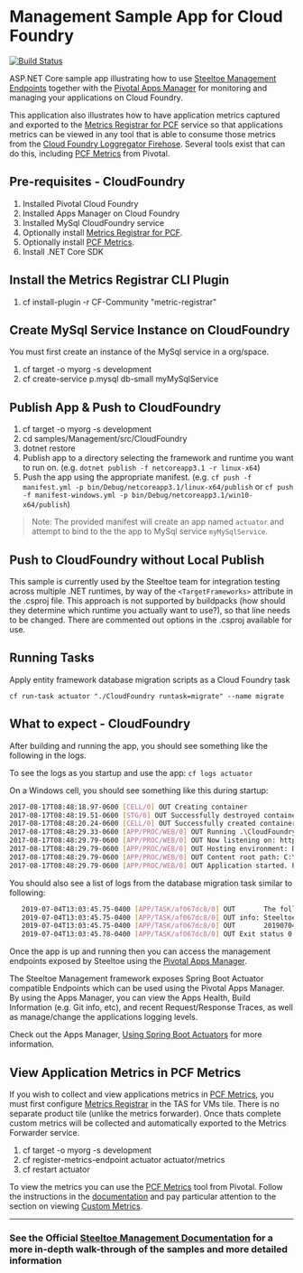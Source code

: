 ﻿# Management Sample App for Cloud Foundry

[![Build Status](https://dev.azure.com/SteeltoeOSS/Steeltoe/_apis/build/status/Samples/SteeltoeOSS.Samples%20%5BManagement_CloudFoundry%5D?branchName=2.x)](https://dev.azure.com/SteeltoeOSS/Steeltoe/_build/latest?definitionId=23&branchName=main)

ASP.NET Core sample app illustrating how to use [Steeltoe Management Endpoints](https://docs.steeltoe.io/api/v3/management/) together with the [Pivotal Apps Manager](https://docs.pivotal.io/application-service/console/index.html) for monitoring and managing your applications on Cloud Foundry.  

This application also illustrates how to have application metrics captured and exported to the [Metrics Registrar for PCF](https://docs.pivotal.io/platform/application-service/2-9/metric-registrar/index.html) service so that applications metrics can be viewed in any tool that is able to consume those metrics from the [Cloud Foundry Loggregator Firehose](https://docs.pivotal.io/pivotalcf/2-1/loggregator/architecture.html#firehose).  Several tools exist that can do this, including [PCF Metrics](https://docs.pivotal.io/app-metrics/1-6/using.html) from Pivotal.

## Pre-requisites - CloudFoundry

1. Installed Pivotal Cloud Foundry
2. Installed Apps Manager on Cloud Foundry
3. Installed MySql CloudFoundry service
4. Optionally install [Metrics Registrar for PCF](https://docs.pivotal.io/platform/application-service/2-9/metric-registrar/index.html).
5. Optionally install [PCF Metrics](https://network.pivotal.io/products/apm).
6. Install .NET Core SDK

## Install the Metrics Registrar CLI Plugin

1. cf install-plugin -r CF-Community "metric-registrar"

## Create MySql Service Instance on CloudFoundry

You must first create an instance of the MySql service in a org/space.

1. cf target -o myorg -s development
2. cf create-service p.mysql db-small myMySqlService

## Publish App & Push to CloudFoundry

1. cf target -o myorg -s development
2. cd samples/Management/src/CloudFoundry
3. dotnet restore
4. Publish app to a directory selecting the framework and runtime you want to run on. (e.g. `dotnet publish -f netcoreapp3.1 -r linux-x64`)
5. Push the app using the appropriate manifest. (e.g. `cf push -f manifest.yml -p bin/Debug/netcoreapp3.1/linux-x64/publish` or `cf push -f manifest-windows.yml -p bin/Debug/netcoreapp3.1/win10-x64/publish`)

> Note: The provided manifest will create an app named `actuator` and attempt to bind to the the app to MySql service `myMySqlService`.

## Push to CloudFoundry without Local Publish

This sample is currently used by the Steeltoe team for integration testing across multiple .NET runtimes, by way of the `<TargetFrameworks>` attribute in the .csproj file. This approach is not supported by buildpacks (how should they determine which runtime you actually want to use?), so that line needs to be changed. There are commented out options in the .csproj available for use.

## Running Tasks

Apply entity framework database migration scripts as a Cloud Foundry task

``` shell
cf run-task actuator "./CloudFoundry runtask=migrate" --name migrate 
```

## What to expect - CloudFoundry

After building and running the app, you should see something like the following in the logs.

To see the logs as you startup and use the app: `cf logs actuator`

On a Windows cell, you should see something like this during startup:

```bash
2017-08-17T08:48:18.97-0600 [CELL/0] OUT Creating container
2017-08-17T08:48:19.51-0600 [STG/0] OUT Successfully destroyed container
2017-08-17T08:48:20.24-0600 [CELL/0] OUT Successfully created container
2017-08-17T08:48:29.33-0600 [APP/PROC/WEB/0] OUT Running .\CloudFoundry
2017-08-17T08:48:29.79-0600 [APP/PROC/WEB/0] OUT Now listening on: http://0.0.0.0:56925
2017-08-17T08:48:29.79-0600 [APP/PROC/WEB/0] OUT Hosting environment: Development
2017-08-17T08:48:29.79-0600 [APP/PROC/WEB/0] OUT Content root path: C:\containerizer\B91BBA946E8B925107\user\app
2017-08-17T08:48:29.79-0600 [APP/PROC/WEB/0] OUT Application started. Press Ctrl+C to shut down.
```

You should also see a list of logs from the database migration task similar to following:

```bash
   2019-07-04T13:03:45.75-0400 [APP/TASK/af067dc8/0] OUT       The following migrations have been successfully applied:
   2019-07-04T13:03:45.75-0400 [APP/TASK/af067dc8/0] OUT info: Steeltoe.CloudFoundry.Connector.EFCore.MigrateDbContextTask[0]
   2019-07-04T13:03:45.75-0400 [APP/TASK/af067dc8/0] OUT       20190704145149_InitialCreate
   2019-07-04T13:03:45.78-0400 [APP/TASK/af067dc8/0] OUT Exit status 0
```

Once the app is up and running then you can access the management endpoints exposed by Steeltoe using the [Pivotal Apps Manager](https://docs.pivotal.io/pivotalcf/2-1/console/).

The Steeltoe Management framework exposes Spring Boot Actuator compatible Endpoints which can be used using the Pivotal Apps Manager. By using the Apps Manager, you can view the Apps Health, Build Information (e.g. Git info, etc), and recent Request/Response Traces, as well as manage/change the applications logging levels.

Check out the Apps Manager, [Using Spring Boot Actuators](https://docs.pivotal.io/pivotalcf/2-1/console/using-actuators.html) for more information.

## View Application Metrics in PCF Metrics

If you wish to collect and view applications metrics in [PCF Metrics](https://docs.pivotal.io/pcf-metrics/1-4/index.html), you must first configure [Metrics Registrar](https://docs.pivotal.io/platform/application-service/2-9/metric-registrar/index.html) in the TAS for VMs tile. There is no separate product tile (unlike the metrics forwarder). Once thats complete custom metrics will be collected and automatically exported to the Metrics Forwarder service.  

1. cf target -o myorg -s development
2. cf register-metrics-endpoint actuator actuator/metrics
3. cf restart actuator

To view the metrics you can use the [PCF Metrics](https://network.pivotal.io/products/apm) tool from Pivotal. Follow the instructions in the [documentation](https://docs.pivotal.io/app-metrics/1-6/index.html) and pay particular attention to the section on viewing [Custom Metrics](https://docs.pivotal.io/app-metrics/1-6/using.html#custom).

---

### See the Official [Steeltoe Management Documentation](https://steeltoe.io/docs/steeltoe-management) for a more in-depth walk-through of the samples and more detailed information
